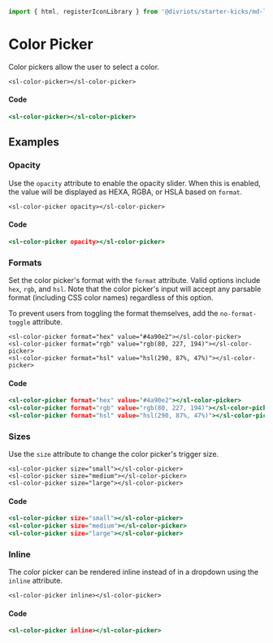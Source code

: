 ```js script
import { html, registerIconLibrary } from '@divriots/starter-kicks/md-layout';
```

# Color Picker



Color pickers allow the user to select a color.


```html:html
<sl-color-picker></sl-color-picker>
```

#### Code

```htm
<sl-color-picker></sl-color-picker>
```

## Examples

### Opacity

Use the `opacity` attribute to enable the opacity slider. When this is enabled, the value will be displayed as HEXA, RGBA, or HSLA based on `format`.


```html:html
<sl-color-picker opacity></sl-color-picker>
```

#### Code

```htm
<sl-color-picker opacity></sl-color-picker>
```

### Formats

Set the color picker's format with the `format` attribute. Valid options include `hex`, `rgb`, and `hsl`. Note that the color picker's input will accept any parsable format (including CSS color names) regardless of this option.

To prevent users from toggling the format themselves, add the `no-format-toggle` attribute.


```html:html
<sl-color-picker format="hex" value="#4a90e2"></sl-color-picker>
<sl-color-picker format="rgb" value="rgb(80, 227, 194)"></sl-color-picker>
<sl-color-picker format="hsl" value="hsl(290, 87%, 47%)"></sl-color-picker>
```

#### Code

```htm
<sl-color-picker format="hex" value="#4a90e2"></sl-color-picker>
<sl-color-picker format="rgb" value="rgb(80, 227, 194)"></sl-color-picker>
<sl-color-picker format="hsl" value="hsl(290, 87%, 47%)"></sl-color-picker>
```

### Sizes

Use the `size` attribute to change the color picker's trigger size.


```html:html
<sl-color-picker size="small"></sl-color-picker>
<sl-color-picker size="medium"></sl-color-picker>
<sl-color-picker size="large"></sl-color-picker>
```

#### Code

```htm
<sl-color-picker size="small"></sl-color-picker>
<sl-color-picker size="medium"></sl-color-picker>
<sl-color-picker size="large"></sl-color-picker>
```


### Inline

The color picker can be rendered inline instead of in a dropdown using the `inline` attribute.


```html:html
<sl-color-picker inline></sl-color-picker>
```

#### Code

```htm
<sl-color-picker inline></sl-color-picker>
```


